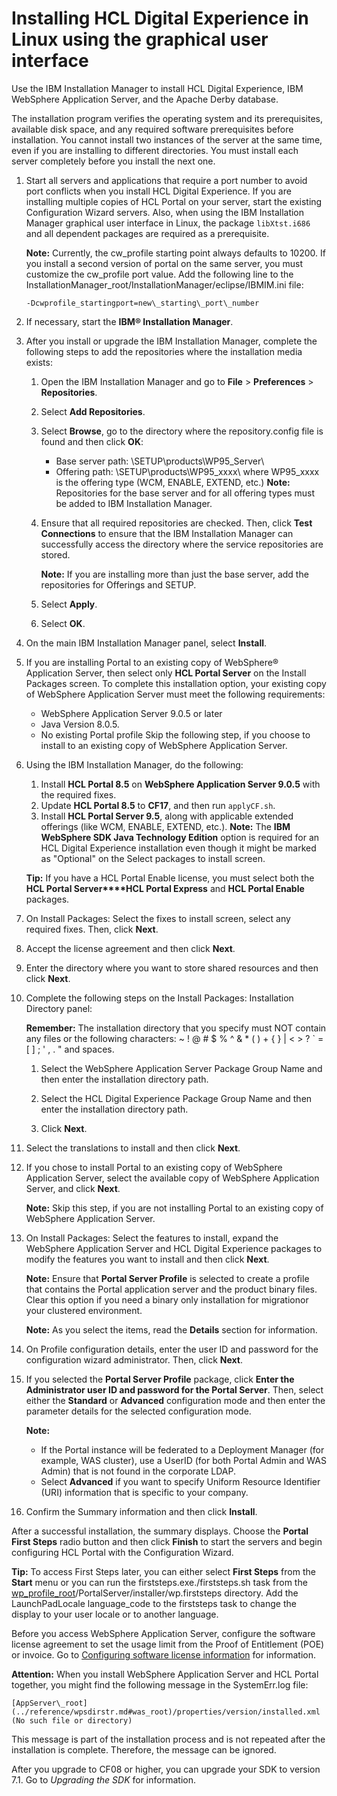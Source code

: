 # Installing HCL Digital Experience in Linux using the graphical user interface

Use the IBM Installation Manager to install HCL Digital Experience, IBM WebSphere Application Server, and the Apache Derby database.

The installation program verifies the operating system and its prerequisites, available disk space, and any required software prerequisites before installation. You cannot install two instances of the server at the same time, even if you are installing to different directories. You must install each server completely before you install the next one.

1.  Start all servers and applications that require a port number to avoid port conflicts when you install HCL Digital Experience. If you are installing multiple copies of HCL Portal on your server, start the existing Configuration Wizard servers. Also, when using the IBM Installation Manager graphical user interface in Linux, the package `libXtst.i686` and all dependent packages are required as a prerequisite.

    **Note:** Currently, the cw\_profile starting point always defaults to 10200. If you install a second version of portal on the same server, you must customize the cw\_profile port value. Add the following line to the InstallationManager\_root/InstallationManager/eclipse/IBMIM.ini file:

    ```
    -Dcwprofile_startingport=new\_starting\_port\_number
    ```

2.  If necessary, start the **IBM® Installation Manager**.

3.  After you install or upgrade the IBM Installation Manager, complete the following steps to add the repositories where the installation media exists:

    1.  Open the IBM Installation Manager and go to **File** \> **Preferences** \> **Repositories**.

    2.  Select **Add Repositories**.

    3.  Select **Browse**, go to the directory where the repository.config file is found and then click **OK**:

        -   Base server path: \\SETUP\\products\\WP95\_Server\\
        -   Offering path: \\SETUP\\products\\WP95\_xxxx\\ where WP95\_xxxx is the offering type \(WCM, ENABLE, EXTEND, etc.\)
        **Note:** Repositories for the base server and for all offering types must be added to IBM Installation Manager.

    4.  Ensure that all required repositories are checked. Then, click **Test Connections** to ensure that the IBM Installation Manager can successfully access the directory where the service repositories are stored.

        **Note:** If you are installing more than just the base server, add the repositories for Offerings and SETUP.

    5.  Select **Apply**.

    6.  Select **OK**.

4.  On the main IBM Installation Manager panel, select **Install**.

5.  If you are installing Portal to an existing copy of WebSphere® Application Server, then select only **HCL Portal Server** on the Install Packages screen. To complete this installation option, your existing copy of WebSphere Application Server must meet the following requirements:

    -   WebSphere Application Server 9.0.5 or later
    -   Java Version 8.0.5.
    -   No existing Portal profile
    Skip the following step, if you choose to install to an existing copy of WebSphere Application Server.

6.  Using the IBM Installation Manager, do the following:

    1.  Install **HCL Portal 8.5** on **WebSphere Application Server 9.0.5** with the required fixes.
    2.  Update **HCL Portal 8.5** to **CF17**, and then run `applyCF.sh`.
    3.  Install **HCL Portal Server 9.5**, along with applicable extended offerings \(like WCM, ENABLE, EXTEND, etc.\).
    **Note:** The **IBM WebSphere SDK Java Technology Edition** option is required for an HCL Digital Experience installation even though it might be marked as "Optional" on the Select packages to install screen.

    **Tip:** If you have a HCL Portal Enable license, you must select both the **HCL Portal Server****HCL Portal Express** and **HCL Portal Enable** packages.

7.  On Install Packages: Select the fixes to install screen, select any required fixes. Then, click **Next**.

8.  Accept the license agreement and then click **Next**.

9.  Enter the directory where you want to store shared resources and then click **Next**.

10. Complete the following steps on the Install Packages: Installation Directory panel:

    **Remember:** The installation directory that you specify must NOT contain any files or the following characters: ~ ! @ \# $ % ^ & \* \( \) + \{ \} \| < \> ? \` = \[ \] ; ' , . " and spaces.

    1.  Select the WebSphere Application Server Package Group Name and then enter the installation directory path.

    2.  Select the HCL Digital Experience Package Group Name and then enter the installation directory path.

    3.  Click **Next**.

11. Select the translations to install and then click **Next**.

12. If you chose to install Portal to an existing copy of WebSphere Application Server, select the available copy of WebSphere Application Server, and click **Next**.

    **Note:** Skip this step, if you are not installing Portal to an existing copy of WebSphere Application Server.

13. On Install Packages: Select the features to install, expand the WebSphere Application Server and HCL Digital Experience packages to modify the features you want to install and then click **Next**.

    **Note:** Ensure that **Portal Server Profile** is selected to create a profile that contains the Portal application server and the product binary files. Clear this option if you need a binary only installation for migrationor your clustered environment.

    **Note:** As you select the items, read the **Details** section for information.

14. On Profile configuration details, enter the user ID and password for the configuration wizard administrator. Then, click **Next**.

15. If you selected the **Portal Server Profile** package, click **Enter the Administrator user ID and password for the Portal Server**. Then, select either the **Standard** or **Advanced** configuration mode and then enter the parameter details for the selected configuration mode.

    **Note:**

    -   If the Portal instance will be federated to a Deployment Manager \(for example, WAS cluster\), use a UserID \(for both Portal Admin and WAS Admin\) that is not found in the corporate LDAP.
    -   Select **Advanced** if you want to specify Uniform Resource Identifier \(URI\) information that is specific to your company.
16. Confirm the Summary information and then click **Install**.


After a successful installation, the summary displays. Choose the **Portal First Steps** radio button and then click **Finish** to start the servers and begin configuring HCL Portal with the Configuration Wizard.

**Tip:** To access First Steps later, you can either select **First Steps** from the **Start** menu or you can run the firststeps.exe./firststeps.sh task from the [wp\_profile\_root](../reference/wpsdirstr.md#wp_profile_root)/PortalServer/installer/wp.firststeps directory. Add the LaunchPadLocale language\_code to the firststeps task to change the display to your user locale or to another language.

Before you access WebSphere Application Server, configure the software license agreement to set the usage limit from the Proof of Entitlement \(POE\) or invoice. Go to [Configuring software license information](http://www-01.ibm.com/support/knowledgecenter/SSAW57_8.5.5/com.ibm.websphere.installation.nd.iseries.doc/ae/tins_is_cfglic.html?cp=SSAW57_8.5.5%2F2-5-0-7-1) for information.

**Attention:** When you install WebSphere Application Server and HCL Portal together, you might find the following message in the SystemErr.log file:

```
[AppServer\_root](../reference/wpsdirstr.md#was_root)/properties/version/installed.xml (No such file or directory)
```

This message is part of the installation process and is not repeated after the installation is complete. Therefore, the message can be ignored.

After you upgrade to CF08 or higher, you can upgrade your SDK to version 7.1. Go to *Upgrading the SDK* for information.


